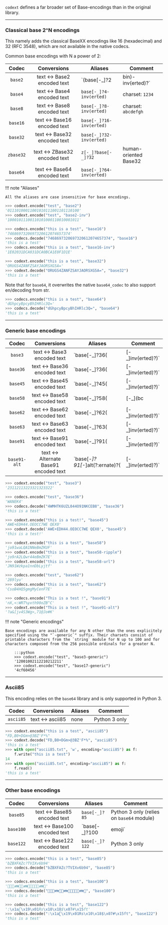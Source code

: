 `codext` defines a far broader set of Base-encodings than in the original library.

-----

### Classical base 2^N encodings

This namely adds the classical BaseXX encodings like 16 (hexadecimal) and 32 (RFC 3548), which are not available in the native codecs.

Common base encodings with N a power of 2:

**Codec** | **Conversions** | **Aliases** | **Comment**
:---: | :---: | --- | ---
`base2` | text <-> Base2 encoded text | `(base[-_]?2|bin)-inv(erted)?` | 
`base4` | text <-> Base4 encoded text | `base[-_]?4-inv(erted)` | charset: `1234`
`base8` | text <-> Base8 encoded text | `base[-_]?8-inv(erted)` | charset: `abcdefgh`
`base16` | text <-> Base16 encoded text | `base[-_]?16-inv(erted)` | 
`base32` | text <-> Base32 encoded text | `base[-_]?32-inv(erted)` | 
`zbase32` | text <-> ZBase32 encoded text | `z[-_]?base[-_]?32` | human-oriented Base32
`base64` | text <-> Base64 encoded text | `base[-_]?64-inv(erted)` | 

!!! note "Aliases"
    
    All the aliases are case insensitive for base encodings.

```python
>>> codext.encode("test", "base2")
'01110100011001010111001101110100'
>>> codext.encode("test", "base2-inv")
'10001011100110101000110010001011'
```

```python
>>> codecs.encode("this is a test", "base16")
'7468697320697320612074657374'
>>> codecs.decode("7468697320697320612074657374", "base16")
'this is a test'
>>> codecs.encode("this is a test", "base16-inv")
'1E02031DCA031DCA0BCA1E0F1D1E'
```

```python
>>> codext.encode("this is a test", "base32")
'ORUGS4ZANFZSAYJAORSXG5A='
>>> codext.decode("ORUGS4ZANFZSAYJAORSXG5A=", "base32")
'this is a test'
```

Note that for `base64`, it overwrites the native `base64_codec` to also support en/decoding from str.

```python
>>> codecs.encode("this is a test", "base64")
'dGhpcyBpcyBhIHRlc3Q='
>>> codecs.decode("dGhpcyBpcyBhIHRlc3Q=", "base64")
'this is a test'
```

-----

### Generic base encodings

**Codec** | **Conversions** | **Aliases** | **Comment**
:---: | :---: | --- | ---
`base3` | text <-> Base3 encoded text | `base[-_]?36(|[-_]inv(erted)?)` | 
`base36` | text <-> Base36 encoded text | `base[-_]?36(|[-_]inv(erted)?)` | 
`base45` | text <-> Base45 encoded text | `base[-_]?45(|[-_]inv(erted)?)` | 
`base58` | text <-> Base58 encoded text | `base[-_]?58(|[-_](bc|bitcoin|rp|ripple|fl|flickr|short[-]?url|url))` | supports Bitcoin, Ripple and short URL
`base62` | text <-> Base62 encoded text | `base[-_]?62(|[-_]inv(erted)?)` | 
`base63` | text <-> Base63 encoded text | `base[-_]?63(|[-_]inv(erted)?)` | 
`base91` | text <-> Base91 encoded text | `base[-_]?91(|[-_]inv(erted)?)` | 
`base91-alt` | text <-> Alternate Base91 encoded text | `base[-_]?91[-_]alt(?:ernate)?(|[-_]inv(erted)?)` | Another version of Base91

```python
>>> codext.encode("test", "base3")
'23112113223321323322'
```

```python
>>> codecs.encode("test", "base36")
'WANEK4'
>>> codecs.decode("4WMHTK6UZL044O91NKCEB8", "base36")
'this is a test'
```

```python
>>> codext.encode("this is a test!", "base45")
'AWE+EDH44.OEOCC7WE QEX0'
>>> codext.decode('AWE+EDH44.OEOCC7WE QEX0', "base45")
'this is a test!'
```

```python
>>> codext.encode("this is a test", "base58")
'jo91waLQA1NNeBmZKUF'
>>> codext.encode("this is a test", "base58-ripple")
'jo9rA2LQwr44eBmZK7E'
>>> codext.encode("this is a test", "base58-url")
'JN91Wzkpa1nnDbLyjtf'
```

```python
>>> codecs.encode("test", "base62")
'289lyu'
>>> codecs.encode("this is a test", "base62")
'CsoB4HQ5gmgMyCenF7E'
```

```python
>>> codecs.encode("This is a test !", "base91")
'nX,<:WRT%yxth90oZB^C'
>>> codext.encode("This is a test !", "base91-alt")
'?a&[jv4S3Wg>,71@Jo#K'
```

!!! note "Generic encodings"
    
    Base encodings are available for any N other than the ones explicitely specified using the "`-generic`" suffix. Their charsets consist of printable characters from the `string` module for N up to 100 and for characters composed from the 256 possible ordinals for a greater N.

        :::python
        >>> codext.encode("test", "base3-generic")
        '12001002112210212211'
        >>> codext.encode("test", "base17-generic")
        '4cf60456'

-----

### Ascii85

This encoding relies on the `base64` library and is only supported in Python 3.

**Codec** | **Conversions** | **Aliases** | **Comment**
:---: | :---: | --- | ---
`ascii85` | text <-> ascii85 | none | Python 3 only

```python
>>> codext.encode("this is a test", "ascii85")
"FD,B0+DGm>@3BZ'F*%"
>>> codext.decode("FD,B0+DGm>@3BZ'F*%", "ascii85")
'this is a test'
>>> with open("ascii85.txt", 'w', encoding="ascii85") as f:
	f.write("this is a test")
14
>>> with open("ascii85.txt", encoding="ascii85") as f:
	f.read()
'this is a test'
```

-----

### Other base encodings

**Codec** | **Conversions** | **Aliases** | **Comment**
:---: | :---: | --- | ---
`base85` | text <-> Base85 encoded text | `base[-_]?85` | Python 3 only (relies on `base64` module)
`base100` | text <-> Base100 encoded text | `base[-_]?100|emoji` | Python 3 only
`base122` | text <-> Base122 encoded text | `base[-_]?122` | Python 3 only

```python
>>> codecs.encode("this is a test", "base85")
'bZBXFAZc?TVIXv6b94'
>>> codecs.decode("bZBXFAZc?TVIXv6b94", "base85")
'this is a test'
```

```python
>>> codecs.encode("this is a test", "base100")
'👫👟👠👪🐗👠👪🐗👘🐗👫👜👪👫'
>>> codecs.decode("👫👟👠👪🐗👠👪🐗👘🐗👫👜👪👫", "base100")
'this is a test'
```

```python
>>> codecs.encode("this is a test", "base122")
':\x1aʗ\x19\x01Rs\x10\x18$\x07#\x15ft'
>>> codecs.decode(":\x1aʗ\x19\x01Rs\x10\x18$\x07#\x15ft", "base122")
'this is a test'
```

